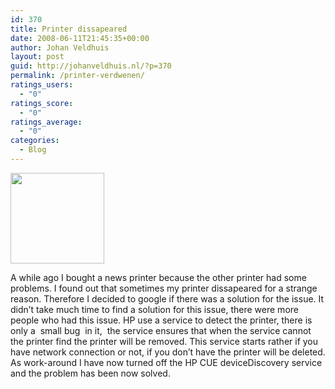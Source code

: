 ```yaml
---
id: 370
title: Printer dissapeared
date: 2008-06-11T21:45:35+00:00
author: Johan Veldhuis
layout: post
guid: http://johanveldhuis.nl/?p=370
permalink: /printer-verdwenen/
ratings_users:
  - "0"
ratings_score:
  - "0"
ratings_average:
  - "0"
categories:
  - Blog
---
```

<img class="alignnone size-thumbnail wp-image-371" title="Printer overzicht" src="https://i2.wp.com/johanveldhuis.nl/wp-content/uploads/2008/06/printers-150x145.jpg?resize=150%2C145" alt="" width="150" height="145" srcset="https://i2.wp.com/johanveldhuis.nl/wp-content/uploads/2008/06/printers.jpg?resize=150%2C145&ssl=1 150w, https://i0.wp.com/johanveldhuis.nl/wp-content/uploads/D:\Web\wordpress/wp-content/uploads/2008/06/printers.jpg?zoom=2&resize=150%2C145&ssl=1 300w" sizes="(max-width: 150px) 100vw, 150px" data-recalc-dims="1" />

A while ago I bought a news printer because the other printer had some problems. I found out that sometimes my printer dissapeared for a strange reason. Therefore I decided to google if there was a solution for the issue. It didn&#8217;t take much time to find a solution for this issue, there were more people who had this issue. HP use a service to detect the printer, there is only a  small bug  in it,  the service ensures that when the service cannot the printer find the printer will be removed. This service starts rather if you have network connection or not, if you don&#8217;t have the printer will be deleted. As work-around I have now turned off the HP CUE deviceDiscovery service and the problem has been now solved.